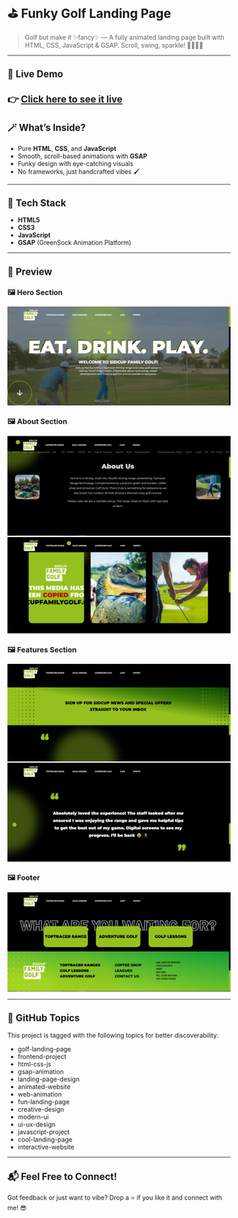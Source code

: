# ⛳ Funky Golf Landing Page

> Golf but make it ✨fancy✨ — A fully animated landing page built with HTML, CSS, JavaScript & GSAP. Scroll, swing, sparkle! 💚🏌️‍♀️💥

---

## 🚀 Live Demo

👉 [Click here to see it live](https://kahkasha17.github.io/Sidecup-Family-Golf/)  
---

## 🪄 What’s Inside?

- Pure **HTML**, **CSS**, and **JavaScript**
- Smooth, scroll-based animations with **GSAP**
- Funky design with eye-catching visuals
- No frameworks, just handcrafted vibes 🖌️

---

## 🧠 Tech Stack

- **HTML5**
- **CSS3**
- **JavaScript**
- **GSAP** (GreenSock Animation Platform)

---

## 📸 Preview

<!-- Option 1: Markdown Stacked Screenshots -->
### 🖼️ Hero Section  
![Hero Section](assets/hero.PNG)

### 🖼️ About Section  
![About Section](assets/about.PNG)
![About Section](assets/about2.PNG)

### 🖼️ Features Section  
![Features](assets/features.PNG)
![Features](assets/features2.PNG)

### 🖼️ Footer  
![Footer](assets/footer.PNG)

<!-- Option 2: Row Layout using HTML -->
<!--
<h3>📸 Preview</h3>

<p float="left">
  <img src="assets/hero.png" width="30%" />
  <img src="assets/features.png" width="30%" />
  <img src="assets/footer.png" width="30%" />
</p>
-->

---

## 🔖 GitHub Topics

This project is tagged with the following topics for better discoverability:
- golf-landing-page
- frontend-project
- html-css-js
- gsap-animation
- landing-page-design
- animated-website
- web-animation
- fun-landing-page
- creative-design
- modern-ui
- ui-ux-design
- javascript-project
- cool-landing-page
- interactive-website
---

## 📬 Feel Free to Connect!

Got feedback or just want to vibe? Drop a ⭐ if you like it and connect with me! 😎
